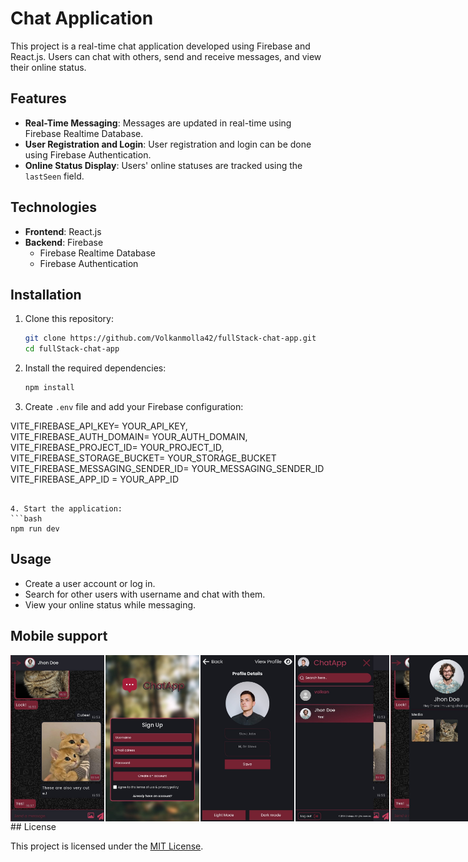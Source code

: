 # Chat Application

This project is a real-time chat application developed using Firebase and React.js. Users can chat with others, send and receive messages, and view their online status.

## Features

- **Real-Time Messaging**: Messages are updated in real-time using Firebase Realtime Database.
- **User Registration and Login**: User registration and login can be done using Firebase Authentication.
- **Online Status Display**: Users' online statuses are tracked using the `lastSeen` field.

## Technologies

- **Frontend**: React.js
- **Backend**: Firebase
  - Firebase Realtime Database
  - Firebase Authentication

## Installation

1. Clone this repository:
   ```bash
   git clone https://github.com/Volkanmolla42/fullStack-chat-app.git
   cd fullStack-chat-app
   ```
2. Install the required dependencies:

   ```bash
   npm install
   ```

3. Create `.env` file and add your Firebase configuration:

VITE_FIREBASE_API_KEY= YOUR_API_KEY,
VITE_FIREBASE_AUTH_DOMAIN= YOUR_AUTH_DOMAIN,
VITE_FIREBASE_PROJECT_ID= YOUR_PROJECT_ID,
VITE_FIREBASE_STORAGE_BUCKET= YOUR_STORAGE_BUCKET
VITE_FIREBASE_MESSAGING_SENDER_ID= YOUR_MESSAGING_SENDER_ID
VITE_FIREBASE_APP_ID = YOUR_APP_ID

````

4. Start the application:
```bash
npm run dev
````

## Usage

- Create a user account or log in.
- Search for other users with username and chat with them.
- View your online status while messaging.

## Mobile support

<div style="display: flex; gap: 2px;">
<img src="public/phone-ss5.jpeg" alt="Proje Ekran Görüntüsü" width="150">
<img src="public/phone-ss4.jpeg" alt="Proje Ekran Görüntüsü" width="150">
<img src="public/phone-ss2.jpeg" alt="Proje Ekran Görüntüsü" width="150">
<img src="public/phone-ss3.jpeg" alt="Proje Ekran Görüntüsü" width="150">
<img src="public/phone-ss1.jpeg" alt="Proje Ekran Görüntüsü" width="150">
</div>
## License

This project is licensed under the [MIT License](LICENSE).
